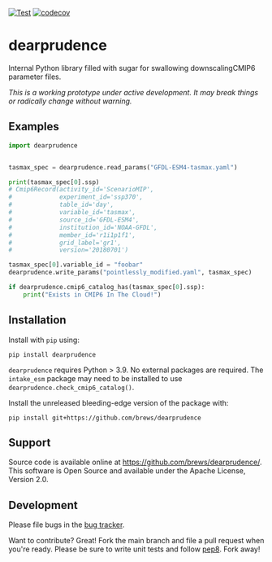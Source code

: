 [![Test](https://github.com/brews/dearprudence/actions/workflows/test.yaml/badge.svg)](https://github.com/brews/dearprudence/actions/workflows/test.yaml)
[![codecov](https://codecov.io/gh/brews/dearprudence/branch/main/graph/badge.svg?token=FZD8KX4RC1)](https://codecov.io/gh/brews/dearprudence)

# dearprudence
Internal Python library filled with sugar for swallowing downscalingCMIP6 parameter files.

*This is a working prototype under active development. It may break things or radically change without warning.*

## Examples

```python
import dearprudence


tasmax_spec = dearprudence.read_params("GFDL-ESM4-tasmax.yaml")

print(tasmax_spec[0].ssp)
# Cmip6Record(activity_id='ScenarioMIP',
#             experiment_id='ssp370', 
#             table_id='day', 
#             variable_id='tasmax', 
#             source_id='GFDL-ESM4', 
#             institution_id='NOAA-GFDL', 
#             member_id='r1i1p1f1',
#             grid_label='gr1',
#             version='20180701')

tasmax_spec[0].variable_id = "foobar"
dearprudence.write_params("pointlessly_modified.yaml", tasmax_spec)

if dearprudence.cmip6_catalog_has(tasmax_spec[0].ssp):
    print("Exists in CMIP6 In The Cloud!")
```

## Installation

Install with `pip` using:
```shell
pip install dearprudence
```

`dearprudence` requires Python > 3.9. No external packages are required. The `intake_esm` package may need to be installed to use `dearprudence.check_cmip6_catalog()`.

Install the unreleased bleeding-edge version of the package with:
```shell
pip install git+https://github.com/brews/dearprudence
```

## Support
Source code is available online at https://github.com/brews/dearprudence/. This software is Open Source and available under the Apache License, Version 2.0.

## Development

Please file bugs in the [bug tracker](https://github.com/brews/dearprudence/issues).

Want to contribute? Great! Fork the main branch and file a pull request when you're ready. Please be sure to write unit tests and follow [pep8](https://www.python.org/dev/peps/pep-0008/). Fork away!
